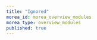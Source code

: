 ```yaml
---
title: "Ignored"
morea_id: morea_overview_modules
morea_type: overview_modules
published: true
---
```



